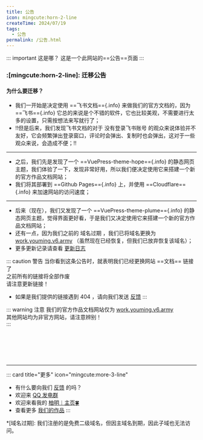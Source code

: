 ```yaml
---
title: 公告
icon: mingcute:horn-2-line
createTime: 2024/07/19
tags:
  - 公告
permalink: /公告.html
---
```


::: important 这是哪？
这是一个此网站的==公告==页面
:::

### :[mingcute:horn-2-line]: 迁移公告
#### 为什么要迁移？

- 我们一开始是决定使用 ==飞书文档=={.info} 来做我们的官方文档的，因为 ==飞书=={.info} 它总的来说是个不错的软件，它也比较美观，不需要进行太多的设置，只需按想法来写就行了；
- !!但是后来，我们发现飞书文档的对于 没有登录飞书账号 的观众来说体验并不友好，它会频繁弹出登录窗口，评论时会弹出、复制时也会弹出，这对于一些观众来说，会造成不便；!!
---
- 之后，我们先是发现了一个 ==VuePress-theme-hope=={.info} 的静态网页主题，我们体验了一下，发现非常好用，所以我们便决定使用它来搭建一个新的官方作品文档网站；
- 我们将其部署到 ==Github Pages=={.info} 上，并使用 ==Cloudflare=={.info} 来加速网站的访问速度；
---
- 后来（现在），我们又发现了一个 ==VuePress-theme-plume=={.info} 的静态网页主题，觉得界面更好看，于是我们又决定使用它来搭建一个新的官方作品文档网站；
- 还有一点，因为我们之前的 域名过期 ，我们已将域名更换为 [work.youming.v6.army](https://work.youming.v6.army) （虽然现在已经恢复，但我们已放弃恢复该域名）；
- 更多更新记录请查看 [更新日志](/notes/更多/更新日志.html)

::: caution 警告
当你看到这条公告时，就表明我们已经更换网站 ==文档== 链接了  
之前所有的链接将全部作废  
请注意更新链接！
- 如果是我们提供的链接遇到 404 ，请向我们发送 [反馈](/notes/反馈中心/反馈.html)
:::

::: warning 注意
我们的官方作品文档网站仅为 [work.youming.v6.army](https://work.youming.v6.army)  
其他网站均为非官方网站，请注意辨别！  
::: 

<p style="margin-top: 100px"></p>

---

::: card title="更多" icon="mingcute:more-3-line"

- 有什么要向我们 [反馈](/notes/反馈中心/反馈.html) 的吗？
- 欢迎来 [QQ 发电群](/链接.html#qq-群)
- 欢迎来看我的 [柚明︱主页🍀](https://home.youming.v6.army)
- 查看更多 [我们的作品](/notes/MC-鼠标指针)
:::

*[域名过期]: 我们注册的是免费二级域名，但因主域名到期，因此子域也无法访问。